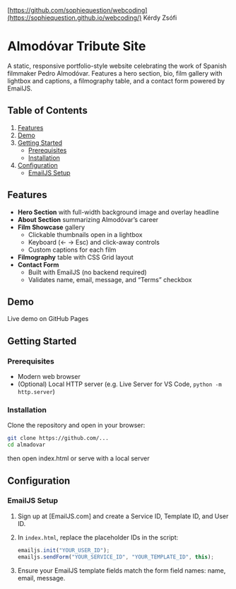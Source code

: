 [https://github.com/sophiequestion/webcoding](https://sophiequestion.github.io/webcoding/)
Kérdy Zsófi

# Almodóvar Tribute Site

A static, responsive portfolio-style website celebrating the work of Spanish filmmaker Pedro Almodóvar. Features a hero section, bio, film gallery with lightbox and captions, a filmography table, and a contact form powered by EmailJS.

## Table of Contents

1. [Features](#features)  
2. [Demo](#demo)  
3. [Getting Started](#getting-started)  
   - [Prerequisites](#prerequisites)  
   - [Installation](#installation)  
4. [Configuration](#configuration)  
   - [EmailJS Setup](#emailjs-setup)  

## Features

- **Hero Section** with full-width background image and overlay headline  
- **About Section** summarizing Almodóvar’s career  
- **Film Showcase** gallery  
  - Clickable thumbnails open in a lightbox  
  - Keyboard (← → Esc) and click-away controls  
  - Custom captions for each film  
- **Filmography** table with CSS Grid layout  
- **Contact Form**  
  - Built with EmailJS (no backend required)  
  - Validates name, email, message, and “Terms” checkbox  

## Demo

Live demo on GitHub Pages

## Getting Started

### Prerequisites

- Modern web browser  
- (Optional) Local HTTP server (e.g. Live Server for VS Code, `python -m http.server`)

### Installation

Clone the repository and open in your browser:

```bash
git clone https://github.com/...
cd almadovar
```
then open index.html or serve with a local server

## Configuration

### EmailJS Setup

1. Sign up at [EmailJS.com] and create a Service ID, Template ID, and User ID.  
2. In `index.html`, replace the placeholder IDs in the script:

   ```js
   emailjs.init("YOUR_USER_ID");
   emailjs.sendForm("YOUR_SERVICE_ID", "YOUR_TEMPLATE_ID", this);
   ```
3. Ensure your EmailJS template fields match the form field names: name, email, message.

